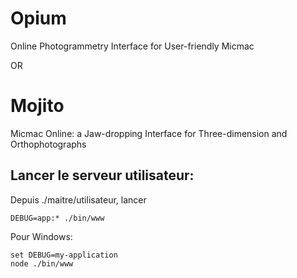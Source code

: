 # Opium #
Online Photogrammetry Interface for User-friendly Micmac

OR

# Mojito #
Micmac Online: a Jaw-dropping Interface for Three-dimension and Orthophotographs

## Lancer le serveur utilisateur:

Depuis ./maitre/utilisateur, lancer
```
DEBUG=app:* ./bin/www
```

Pour Windows:
```
set DEBUG=my-application
node ./bin/www
```
